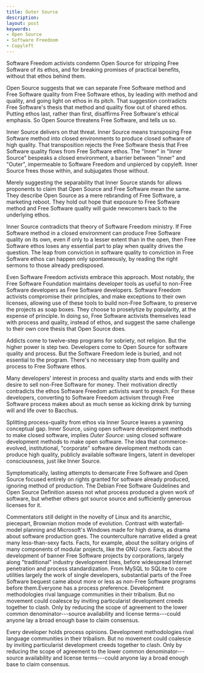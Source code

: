 ```yaml
---
title: Outer Source
description:
layout: post
keywords:
- Open Source
- Software Freedoom
- Copyleft
---
```


Software Freedom activists condemn Open Source for stripping Free Software of its ethos, and for breaking promises of practical benefits, without that ethos behind them.

Open Source suggests that we can separate Free Software method and Free Software quality from Free Software ethos, by leading with method and quality, and going light on ethos in its pitch.  That suggestion contradicts Free Software's thesis that method and quality flow out of shared ethos.  Putting ethos last, rather than first, disaffirms Free Software's ethical emphasis.  So Open Source threatens Free Software, and tells us so.

Inner Source delivers on that threat.  Inner Source means transposing Free Software method into closed environments to produce closed software of high quality.  That transposition rejects the Free Software thesis that Free Software quality flows from Free Software ethos.  The "Inner" in "Inner Source" bespeaks a closed environment, a barrier between "Inner" and "Outer", impermeable to Software Freedom and unpierced by copyleft.  Inner Source frees those within, and subjugates those without.

Merely suggesting the separability that Inner Source stands for allows proponents to claim that Open Source and Free Software mean the same.  They describe Open Source as a mere rebranding of Free Software, a marketing reboot.  They hold out hope that exposure to Free Software method and Free Software quality will guide newcomers back to the underlying ethos.

Inner Source contradicts that theory of Software Freedom ministry.  If Free Software method in a closed environment can produce Free Software quality on its own, even if only to a lesser extent than in the open, then Free Software ethos loses any essential part to play when quality drives the question.  The leap from conviction in software quality to conviction in Free Software ethos can happen only spontaneously, by reading the right sermons to those already predisposed.

Even Software Freedom activists embrace this approach.  Most notably, the Free Software Foundation maintains developer tools as useful to non-Free Software developers as Free Software developers.  Software Freedom activists compromise their principles, and make exceptions to their own licenses, allowing use of these tools to build non-Free Software, to preserve the projects as soap boxes.  They choose to proselytize by popularity, at the expense of principle.  In doing so, Free Software activists themselves lead with process and quality, instead of ethos, and suggest the same challenge to their own core thesis that Open Source does.

Addicts come to twelve-step programs for sobriety, not religion.  But the higher power is step two.  Developers come to Open Source for software quality and process.  But the Software Freedom lede is buried, and not essential to the program.  There's no necessary step from quality and process to Free Software ethos.

Many developers' interest in process and quality starts and ends with their desire to sell non-Free Software for money.  Their motivation directly contradicts the ethos Software Freedom activists want to preach.  For these developers, converting to Software Freedom activism through Free Software process makes about as much sense as kicking drink by turning will and life over to Bacchus.

Splitting process-quality from ethos via Inner Source leaves a yawning conceptual gap.  Inner Source, using open software development methods to make closed software, implies _Outer Source_: using closed software development methods to make open software.  The idea that commerce-evolved, institutional, "corporate" software development methods can produce high quality, publicly available software lingers, latent in developer consciousness, just like Inner Source.

Symptomatically, lasting attempts to demarcate Free Software and Open Source focused entirely on rights granted for software already produced, ignoring method of production.  The Debian Free Software Guidelines and Open Source Definition assess not what process produced a given work of software, but whether others got source source and sufficiently generous licenses for it.

Commentators still delight in the novelty of Linux and its anarchic, piecepart, Brownian motion mode of evolution.  Contrast with waterfall-model planning and Microsoft's Windows made for high drama, as drama about software production goes.  The counterculture narrative elided a great many less-than-sexy facts.  Facts, for example, about the solitary origins of many components of modular projects, like the GNU core.  Facts about the development of banner Free Software projects by corporations, largely along "traditional" industry development lines, before widespread Internet penetration and process standardization.  From MySQL to SQLite to core utilities largely the work of single developers, substantial parts of the Free Software bequest came about more or less as non-Free Software programs before them.Everyone has a process preference.  Development methodologies rival language communities in their tribalism.  But no movement could coalesce by inviting particularist development creeds together to clash.  Only by reducing the scope of agreement to the lower common denominator---source availability and license terms---could anyone lay a broad enough base to claim consensus.

Every developer holds process opinions.  Development methodologies rival language communities in their tribalism.  But no movement could coalesce by inviting particularist development creeds together to clash.  Only by reducing the scope of agreement to the lower common denominator---source availability and license terms---could anyone lay a broad enough base to claim consensus.